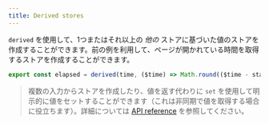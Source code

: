 ```yaml
---
title: Derived stores
---
```


`derived` を使用して、1つまたはそれ以上の _他の_ ストアに基づいた値のストアを作成することができます。前の例を利用して、ページが開かれている時間を取得するストアを作成することができます。

```js
export const elapsed = derived(time, ($time) => Math.round(($time - start) / 1000));
```

> 複数の入力からストアを作成したり、値を返す代わりに `set` を使用して明示的に値をセットすることができます（これは非同期で値を取得する場合に役立ちます）。詳細については [API reference](/docs/svelte-store#derived) を参照してください。
